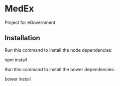 # MedEx
Project for eGovernment

## Installation

Run this command to install the node dependencies:

   npm install

Run this command to install the bower dependencies:

   bower install

